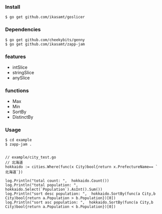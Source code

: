 ### Install

```
$ go get github.com/ikasamt/goslicer
```


### Dependencies

```
$ go get github.com/cheekybits/genny
$ go get github.com/ikasamt/zapp-jam
```

### features

- intSlice
- stringSlice
- anySlice

### functions 

- Max
- Min
- SortBy
- DistinctBy



### Usage

```
$ cd example
$ zapp-jam .
```

```

// example/city_test.go
// 北海道
hokkaido := cities.Where(func(x City)bool{return x.PrefectureName== `北海道`})

log.Println("total count: ",  hokkaido.Count())
log.Println("total population: ",  hokkaido.Select(`Population`).AsInt().Sum())
log.Println("sort desc population: ",  hokkaido.SortBy(func(a City,b City)bool{return a.Population > b.Population})[0])
log.Println("sort asc population: ",  hokkaido.SortBy(func(a City,b City)bool{return a.Population < b.Population})[0])

```